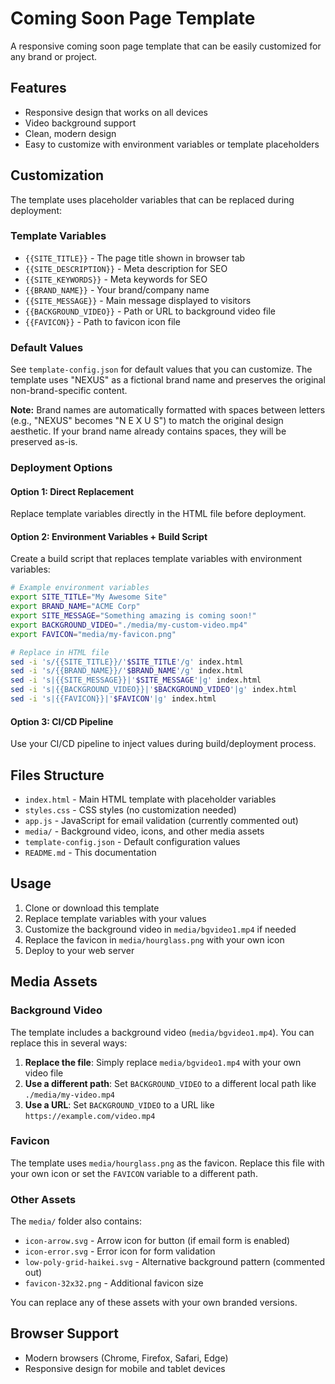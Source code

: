 # Coming Soon Page Template

A responsive coming soon page template that can be easily customized for any brand or project.

## Features

- Responsive design that works on all devices
- Video background support
- Clean, modern design
- Easy to customize with environment variables or template placeholders

## Customization

The template uses placeholder variables that can be replaced during deployment:

### Template Variables

- `{{SITE_TITLE}}` - The page title shown in browser tab
- `{{SITE_DESCRIPTION}}` - Meta description for SEO
- `{{SITE_KEYWORDS}}` - Meta keywords for SEO
- `{{BRAND_NAME}}` - Your brand/company name
- `{{SITE_MESSAGE}}` - Main message displayed to visitors
- `{{BACKGROUND_VIDEO}}` - Path or URL to background video file
- `{{FAVICON}}` - Path to favicon icon file

### Default Values

See `template-config.json` for default values that you can customize. The template uses "NEXUS" as a fictional brand name and preserves the original non-brand-specific content.

**Note:** Brand names are automatically formatted with spaces between letters (e.g., "NEXUS" becomes "N E X U S") to match the original design aesthetic. If your brand name already contains spaces, they will be preserved as-is.

### Deployment Options

#### Option 1: Direct Replacement
Replace template variables directly in the HTML file before deployment.

#### Option 2: Environment Variables + Build Script
Create a build script that replaces template variables with environment variables:

```bash
# Example environment variables
export SITE_TITLE="My Awesome Site"
export BRAND_NAME="ACME Corp"
export SITE_MESSAGE="Something amazing is coming soon!"
export BACKGROUND_VIDEO="./media/my-custom-video.mp4"
export FAVICON="media/my-favicon.png"

# Replace in HTML file
sed -i 's/{{SITE_TITLE}}/'$SITE_TITLE'/g' index.html
sed -i 's/{{BRAND_NAME}}/'$BRAND_NAME'/g' index.html
sed -i 's|{{SITE_MESSAGE}}|'$SITE_MESSAGE'|g' index.html
sed -i 's|{{BACKGROUND_VIDEO}}|'$BACKGROUND_VIDEO'|g' index.html
sed -i 's|{{FAVICON}}|'$FAVICON'|g' index.html
```

#### Option 3: CI/CD Pipeline
Use your CI/CD pipeline to inject values during build/deployment process.

## Files Structure

- `index.html` - Main HTML template with placeholder variables
- `styles.css` - CSS styles (no customization needed)
- `app.js` - JavaScript for email validation (currently commented out)
- `media/` - Background video, icons, and other media assets
- `template-config.json` - Default configuration values
- `README.md` - This documentation

## Usage

1. Clone or download this template
2. Replace template variables with your values
3. Customize the background video in `media/bgvideo1.mp4` if needed
4. Replace the favicon in `media/hourglass.png` with your own icon
4. Deploy to your web server

## Media Assets

### Background Video

The template includes a background video (`media/bgvideo1.mp4`). You can replace this in several ways:

1. **Replace the file**: Simply replace `media/bgvideo1.mp4` with your own video file
2. **Use a different path**: Set `BACKGROUND_VIDEO` to a different local path like `./media/my-video.mp4`
3. **Use a URL**: Set `BACKGROUND_VIDEO` to a URL like `https://example.com/video.mp4`

### Favicon

The template uses `media/hourglass.png` as the favicon. Replace this file with your own icon or set the `FAVICON` variable to a different path.

### Other Assets

The `media/` folder also contains:
- `icon-arrow.svg` - Arrow icon for button (if email form is enabled)
- `icon-error.svg` - Error icon for form validation
- `low-poly-grid-haikei.svg` - Alternative background pattern (commented out)
- `favicon-32x32.png` - Additional favicon size

You can replace any of these assets with your own branded versions.

## Browser Support

- Modern browsers (Chrome, Firefox, Safari, Edge)
- Responsive design for mobile and tablet devices